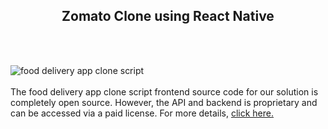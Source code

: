 <h2 style="text-align:center">Zomato Clone using React Native</h2><br/><br/>

![food delivery app clone script](https://admin.ninjascode.com/wp-content/uploads/2025/repoImages/Gray/26.webp) <br/><br/>The food delivery app clone script frontend source code for our solution is completely open source. However, the API and backend is proprietary and can be accessed via a paid license. For more details, <a href="https://enatega.com/?utm_source=github&utm_medium=repo&utm_campaign=gray-food-delivery-app-clone-script" target="_blank">click here.</a>
